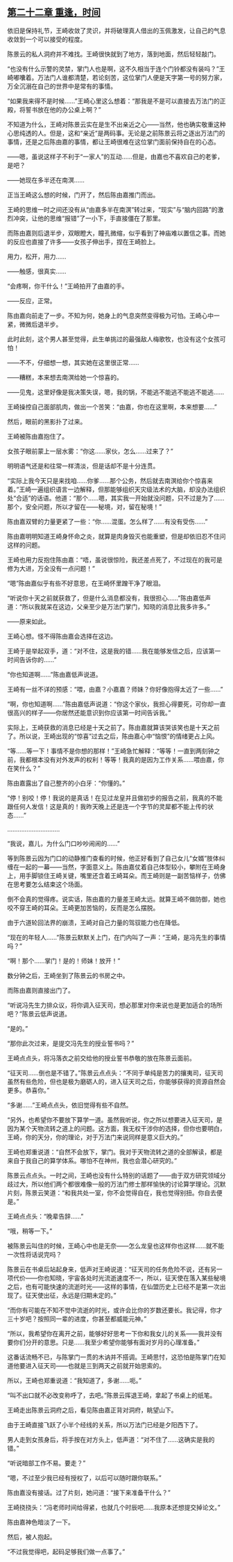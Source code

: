 ## [第二十二章 重逢，时间](https://www.xxbiquge.com/11_11207/9204901.html)


  依旧是保持礼节，王崎收敛了灵识，并将破理真人借出的玉佩激发，让自己的气息收敛到一个可以接受的程度。

  陈景云的私人洞府并不难找。王崎很快就到了地方，落到地面，然后轻轻敲门。

  “也没有什么示警的灵禁，掌门人也是啊，这不久相当于连个门铃都没有装吗？”王崎嘟囔着。万法门人谁都清楚，若论刻苦，这位掌门人便是天字第一号的努力家，万全沉溺在自己的世界中是常有的事情。

  “如果我来得不是时候……”王崎心里这么想着：“那我是不是可以直接去万法门的正殿，将誓书放在他的办公桌上啊？”

  不知道为什么，王崎对陈景云实在是生不出亲近之心——当然，他也确实敬重这种心思纯透的人。但是，这和“亲近”是两码事。无论是之前陈景云将之逐出万法门的事情，还是之后陈由嘉的事情，都让王崎很难在这位掌门面前保持自在的心态。

  ——嗯，虽说这样子不利于“一家人”的互动……但是，由嘉也不喜欢自己的老爹，是吧？

  ——她现在多半还在南溟……

  正当王崎这么想的时候，门开了，然后陈由嘉推门而出。

  王崎的思维一时之间还没有从“由嘉多半在南溟”转过来，“现实”与“脑内回路”的激烈冲突，让他的思维“报错”了一小下，手直接僵在了那里。

  而陈由嘉则后退半步，双眼瞪大，瞳孔微缩，似乎看到了神庙难以置信之事。而她的反应也直接了许多——女孩子伸出手，捏在王崎脸上。

  用力，松开，用力……

  ——触感，很真实……

  “会疼啊，你干什么！”王崎拍开了由嘉的手。

  ——反应，正常。

  陈由嘉向前走了一步。不知为何，她身上的气息突然变得极为可怕。王崎心中一紧，微微后退半步。

  此时此刻，这个男人甚至觉得，此生单挑过的最强敌人梅歌牧，也没有这个女孩可怕！

  ——不不，仔细想一想，其实她在这里很正常……

  ——糟糕，本来想去南溟给她一个惊喜的。

  ——见鬼，这里好像是我决策失误，嗯，我的锅，不能逃不能逃不能逃不能逃……

  王崎操控自己面部肌肉，做出一个苦笑：“由嘉，你也在这里啊，本来想要……”

  然后，眼前的黑影扑了过来。

  王崎被陈由嘉抱住了。

  女孩子眼前蒙上一层水雾：“你这……家伙，怎么……过来了？”

  明明语气还是和往常一样清淡，但是话却不是十分连贯。

  “实际上我今天只是来找咱……你爹……那个公务，然后就去南溟给你个惊喜来着。”王崎一遍组织语言一边解释，但那能够组织天灾级法术的大脑，却没办法组织处“合适”的话语。他道：“那个……嗯，其实我一开始就没问题，只不过是为了……那个，安全问题，所以才留在——秘境，对，留在秘境！”

  陈由嘉双臂的力量更紧了一些：“你……混蛋。怎么样了……有没有受伤……”

  陈由嘉明明知道王崎身怀命之炎，就算是肉身毁灭也能重塑，但是却依旧忍不住问这样的问题。

  王崎也用力反抱住陈由嘉：“唔，虽说很惊险，我还差点死了，不过现在的我可是修为大进，万全没有一点问题！”

  “嗯”陈由嘉似乎有些不好意思，在王崎怀里蹭干净了眼泪。

  “听说你十天之前就获救了，但是什么消息都没有，我很担心……”陈由嘉低声道：“所以我就呆在这边，父亲至少是万法门掌门，知晓的消息比我多许多。”

  ——原来如此。

  王崎心想。怪不得陈由嘉会选择在这边。

  王崎于是举起双手，道：“对不住，这是我的错……我在能够发信之后，应该第一时间告诉你的……”

  “你也知道啊……”陈由嘉低声说道。

  王崎有一丝不详的预感：“喂，由嘉？小嘉嘉？师妹？你好像抱得太近了一些……”

  “啊，你也知道啊……”陈由嘉低声说道：“你这个家伙，我担心得要死，可你却一直很高兴的样子——你居然还能意识到你应该第一时间告诉我。”

  实际上，王崎获救的消息已经是十天之前了。陈由嘉就算该哭该笑也是十天之前了。所以说，王崎出现的“惊喜”过去之后，陈由嘉心中“恼恨”的情绪更占上风。

  “等……等一下！事情不是你想的那样！”王崎急忙解释：“等等！一直到两刻钟之前，我都根本没有对外发声的权利！等等！我真的是因为工作关系……喂由嘉，你在笑什么？”

  陈由嘉露出了自己整齐的小白牙：“你懂的。”

  “停！别咬！停！我说的是真话！在见过龙皇并且做初步的报告之前，我真的不能跟任何人发信！这是真的！我昨天晚上还是连一个字节的灵犀都不能上传的状态……”

  …………………………

  “我说，嘉儿，为什么门口吵吵闹闹的……”

  等到陈景云因为门口的动静推门查看的时候，他正好看到了自己女儿“女婿”肢体纠缠在一起的一幕——当然，字面意义上。陈由嘉仗着自己体型较小，攀附在王崎身上，用手脚锁住王崎关键，嘴里还含着王崎耳朵。而王崎则是一副苦恼样子，仿佛在思考要怎么结束这个场面。

  倒不会真的觉得疼。说实话，陈由嘉的力量差王崎太远。就算王崎不做防御，她也咬不穿王崎的耳朵。王崎更加苦恼的，反而是怎么摆脱。

  由于六道轮回法界的崩溃，王崎对自己力量的驾驭能力也在降低。

  “现在的年轻人……”陈景云默默关上门，在门内叫了一声：“王崎，是冯先生的事情吗？”

  “啊！那个……掌门！是的！师妹！放开！”

  数分钟之后，王崎坐到了陈景云的书房之中。

  而陈由嘉则直接出门了。

  “听说冯先生力排众议，将你调入征天司，想必那里对你来说也是更加适合的场所吧？”陈景云低声说道。

  “是的。”

  “那你此次过来，是提交冯先生的授业誓书吗？”

  王崎点点头，将冯落衣之前交给他的授业誓书恭敬的放在陈景云面前。

  “征天司……倒也是不错了。”陈景云点点头：“不同于单纯是苦力的攘夷司，征天司虽然有些危险，但也是极为磨砺人的，进入征天司之后，你能够获得的资源自然会更多。恭喜你。”

  “多谢……”王崎点点头，依旧觉得有些不自然。

  “另外，也希望你不要放下算学一道。虽然我听说，你之所以想要进入征天司，是因为某个天物流转之道上的问题。这方面，我无权干涉你的选择，但你也要明白，王崎，你的天分，你的理论，对于万法门来说同样是意义巨大的。”

  王崎也郑重说道：“自然不会放下，掌门。我对于天物流转之道的全部解读，都是来自于我自己的算学体系。哪怕不在神州，我也会潜心研究的。”

  陈景云点点头。一时之间，王崎也没有什么特别的话题了——由于双方研究领域分歧过大，所以他们两个都很难像一般的万法门修士那样愉快的讨论算学理论。沉默片刻，陈景云笑道：“和我共处一室，你不会觉得自在，我也觉得别扭。你自去便是。”

  王崎点点头：“晚辈告辞……”

  “哦，稍等一下。”

  被陈景云叫住的时候，王崎心中也是无奈——怎么龙皇也这样你也这样……就不能一次性将话说完吗？

  陈景云在书桌后站起身来，低声对王崎说道：“征天司的任务危险不说，还有另一项代价——你也知晓，宇宙各处时光流逝速度不一，所以，征天使在落入某些秘境之后，也有可能快速的流逝时光——这样的事情，在仙盟历史上已经不是第一次出现了。征天使出征，永远是归期未定的。”

  “而你有可能在不知不觉中流逝的时光，或许会比你的岁数还要长。我记得，你才三十岁吧？按照同一辈的进度，你甚至都威能元神。”

  “所以，我希望你在离开之前，能够好好思考一下你和我女儿的关系——我并没有要你们分开的意思。只是……我至少希望你能够有面对岁月的心理准备。”

  这番话流畅不已，与陈掌门一贯的木讷并不搭调。王崎思忖，这恐怕是陈掌门在知道他要进入征天司——也就是三到两天之前就开始思索的。

  所以，王崎也郑重说道：“我知道了，多谢……呃。”

  “叫不出口就不必改变称呼了，去吧。”陈景云挥退王崎，拿起了书桌上的纸笔。

  王崎走出陈景云洞府之后，看见陈由嘉正背对洞府，眺望山下。

  由于王崎直接飞跃了小半个经线的关系，所以万法门已经是夕阳西下了。

  男人走到女孩身后，将手按在对方头上，低声道：“对不住了……这确实是我的错。”

  “听说暗部工作不易。要走？”

  “嗯，不过至少我已经有授权了，以后可以随时跟你联系。”

  陈由嘉没有接话。过了片刻，她问道：“接下来准备干什么？”

  王崎挠挠头：“冯老师时间给得紧，也就几个时辰吧……我原本还想提交掉论文。”

  陈由嘉神色暗淡了一下。

  然后，被人抱起。

  “不过我觉得吧，起码足够我们做一点事了。”
